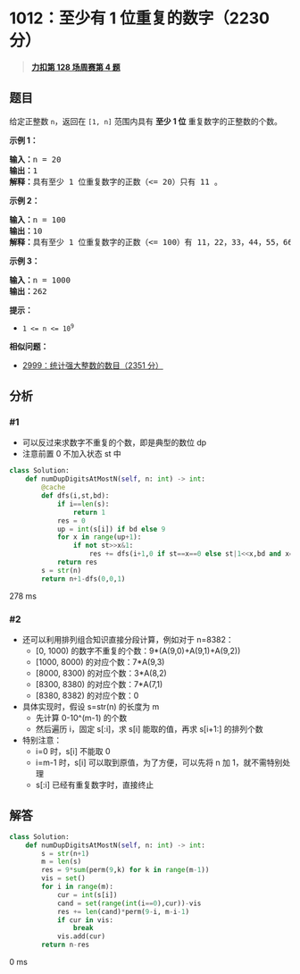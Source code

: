 # 1012：至少有 1 位重复的数字（2230 分）


> <u>**[力扣第 128 场周赛第 4 题](https://leetcode.cn/problems/numbers-with-repeated-digits/)**</u>

## 题目

<p>给定正整数 <code>n</code>，返回在<em> </em><code>[1, n]</code><em> </em>范围内具有 <strong>至少 1 位</strong> 重复数字的正整数的个数。</p>



<p><strong>示例 1：</strong></p>

<pre>
<strong>输入：</strong>n = 20
<strong>输出：</strong>1
<strong>解释：</strong>具有至少 1 位重复数字的正数（&lt;= 20）只有 11 。
</pre>

<p><strong>示例 2：</strong></p>

<pre>
<strong>输入：</strong>n = 100
<strong>输出：</strong>10
<strong>解释：</strong>具有至少 1 位重复数字的正数（&lt;= 100）有 11，22，33，44，55，66，77，88，99 和 100 。
</pre>

<p><strong>示例 3：</strong></p>

<pre>
<strong>输入：</strong>n = 1000
<strong>输出：</strong>262
</pre>



<p><strong>提示：</strong></p>

<ul>
<li><code>1 &lt;= n &lt;= 10<sup>9</sup></code></li>
</ul>


**相似问题：**
- [2999：统计强大整数的数目（2351 分）](/leetcode/2999)


## 分析

### #1

- 可以反过来求数字不重复的个数，即是典型的数位 dp
- 注意前置 0 不加入状态 st 中

```python
class Solution:
    def numDupDigitsAtMostN(self, n: int) -> int:
        @cache
        def dfs(i,st,bd):
            if i==len(s):
                return 1
            res = 0
            up = int(s[i]) if bd else 9
            for x in range(up+1):
                if not st>>x&1:
                    res += dfs(i+1,0 if st==x==0 else st|1<<x,bd and x==up)
            return res
        s = str(n)
        return n+1-dfs(0,0,1)
```
278 ms

### #2

- 还可以利用排列组合知识直接分段计算，例如对于 n=8382：
	- [0, 1000) 的数字不重复的个数：9*(A(9,0)+A(9,1)+A(9,2))  
	- [1000, 8000) 的对应个数：7*A(9,3)     
	- [8000, 8300) 的对应个数：3*A(8,2)
	- [8300, 8380) 的对应个数：7*A(7,1)
	- [8380, 8382) 的对应个数：0
- 具体实现时，假设 s=str(n) 的长度为 m
	- 先计算 0-10^(m-1) 的个数
	- 然后遍历 i，固定 s[:i]，求 s[i] 能取的值，再求 s[i+1:] 的排列个数
- 特别注意：
	- i=0 时，s[i] 不能取 0
	- i=m-1 时，s[i] 可以取到原值，为了方便，可以先将 n 加 1，就不需特别处理
	- s[:i] 已经有重复数字时，直接终止

## 解答

```python
class Solution:
    def numDupDigitsAtMostN(self, n: int) -> int:
        s = str(n+1)
        m = len(s)
        res = 9*sum(perm(9,k) for k in range(m-1))
        vis = set()
        for i in range(m):
            cur = int(s[i])
            cand = set(range(int(i==0),cur))-vis
            res += len(cand)*perm(9-i, m-i-1)
            if cur in vis:
                break
            vis.add(cur)
        return n-res
```
0 ms
